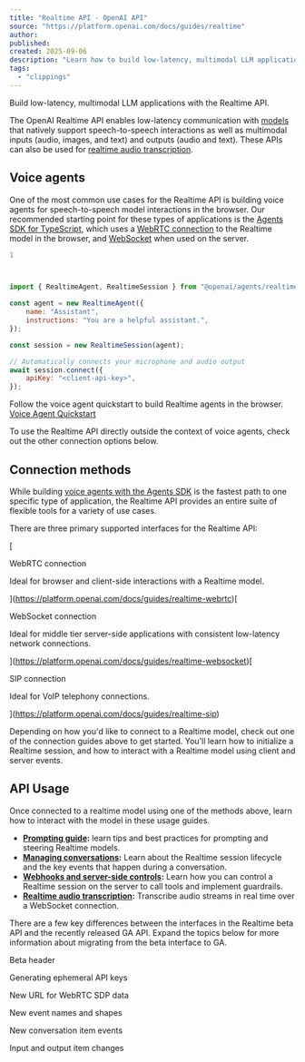 ```yaml
---
title: "Realtime API - OpenAI API"
source: "https://platform.openai.com/docs/guides/realtime"
author:
published:
created: 2025-09-06
description: "Learn how to build low-latency, multimodal LLM applications with the Realtime API."
tags:
  - "clippings"
---
```

Build low-latency, multimodal LLM applications with the Realtime API.

The OpenAI Realtime API enables low-latency communication with [models](https://platform.openai.com/docs/models) that natively support speech-to-speech interactions as well as multimodal inputs (audio, images, and text) and outputs (audio and text). These APIs can also be used for [realtime audio transcription](https://platform.openai.com/docs/guides/realtime-transcription).

## Voice agents

One of the most common use cases for the Realtime API is building voice agents for speech-to-speech model interactions in the browser. Our recommended starting point for these types of applications is the [Agents SDK for TypeScript](https://openai.github.io/openai-agents-js/guides/voice-agents/), which uses a [WebRTC connection](https://platform.openai.com/docs/guides/realtime-webrtc) to the Realtime model in the browser, and [WebSocket](https://platform.openai.com/docs/guides/realtime-websocket) when used on the server.

```js
1



import { RealtimeAgent, RealtimeSession } from "@openai/agents/realtime";

const agent = new RealtimeAgent({
    name: "Assistant",
    instructions: "You are a helpful assistant.",
});

const session = new RealtimeSession(agent);

// Automatically connects your microphone and audio output
await session.connect({
    apiKey: "<client-api-key>",
});
```

Follow the voice agent quickstart to build Realtime agents in the browser.
[Voice Agent Quickstart](https://openai.github.io/openai-agents-js/guides/voice-agents/quickstart/)

To use the Realtime API directly outside the context of voice agents, check out the other connection options below.

## Connection methods

While building [voice agents with the Agents SDK](https://openai.github.io/openai-agents-js/guides/voice-agents/) is the fastest path to one specific type of application, the Realtime API provides an entire suite of flexible tools for a variety of use cases.

There are three primary supported interfaces for the Realtime API:

[

WebRTC connection

Ideal for browser and client-side interactions with a Realtime model.

](https://platform.openai.com/docs/guides/realtime-webrtc)[

WebSocket connection

Ideal for middle tier server-side applications with consistent low-latency network connections.

](https://platform.openai.com/docs/guides/realtime-websocket)[

SIP connection

Ideal for VoIP telephony connections.

](https://platform.openai.com/docs/guides/realtime-sip)

Depending on how you'd like to connect to a Realtime model, check out one of the connection guides above to get started. You'll learn how to initialize a Realtime session, and how to interact with a Realtime model using client and server events.

## API Usage

Once connected to a realtime model using one of the methods above, learn how to interact with the model in these usage guides.

- **[Prompting guide](https://platform.openai.com/docs/guides/realtime-models-prompting):** learn tips and best practices for prompting and steering Realtime models.
- **[Managing conversations](https://platform.openai.com/docs/guides/realtime-conversations):** Learn about the Realtime session lifecycle and the key events that happen during a conversation.
- **[Webhooks and server-side controls](https://platform.openai.com/docs/guides/realtime-server-controls):** Learn how you can control a Realtime session on the server to call tools and implement guardrails.
- **[Realtime audio transcription](https://platform.openai.com/docs/guides/realtime-transcription):** Transcribe audio streams in real time over a WebSocket connection.

There are a few key differences between the interfaces in the Realtime beta API and the recently released GA API. Expand the topics below for more information about migrating from the beta interface to GA.

Beta header

Generating ephemeral API keys

New URL for WebRTC SDP data

New event names and shapes

New conversation item events

Input and output item changes
